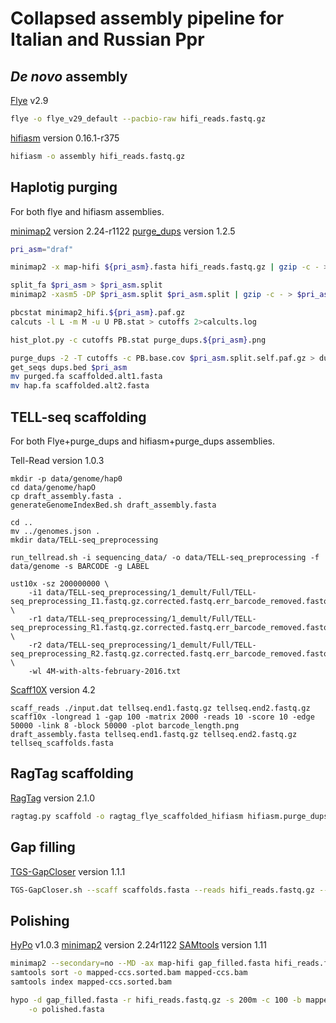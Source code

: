
# Collapsed assembly pipeline for Italian and Russian Ppr

## *De novo* assembly

[Flye]() v2.9
```sh
flye -o flye_v29_default --pacbio-raw hifi_reads.fastq.gz 
```

[hifiasm](https://github.com/chhylp123/hifiasm) version 0.16.1-r375
```sh
hifiasm -o assembly hifi_reads.fastq.gz
```

## Haplotig purging

For both flye and hifiasm assemblies.

[minimap2](https://github.com/lh3/minimap2) version 2.24-r1122
[purge_dups](https://github.com/dfguan/purge_dups) version 1.2.5
```sh
pri_asm="draf"

minimap2 -x map-hifi ${pri_asm}.fasta hifi_reads.fastq.gz | gzip -c - > minimap2_hifi.scaffolded.paf.gz

split_fa $pri_asm > $pri_asm.split
minimap2 -xasm5 -DP $pri_asm.split $pri_asm.split | gzip -c - > $pri_asm.split.self.paf.gz

pbcstat minimap2_hifi.${pri_asm}.paf.gz 
calcuts -l L -m M -u U PB.stat > cutoffs 2>calcults.log

hist_plot.py -c cutoffs PB.stat purge_dups.${pri_asm}.png

purge_dups -2 -T cutoffs -c PB.base.cov $pri_asm.split.self.paf.gz > dups.bed 2> purge_dups.log
get_seqs dups.bed $pri_asm
mv purged.fa scaffolded.alt1.fasta
mv hap.fa scaffolded.alt2.fasta
```

## TELL-seq scaffolding 

For both Flye+purge_dups and hifiasm+purge_dups assemblies.

Tell-Read version 1.0.3
```
mkdir -p data/genome/hap0
cd data/genome/hapO
cp draft_assembly.fasta .
generateGenomeIndexBed.sh draft_assembly.fasta

cd .. 
mv ../genomes.json .
mkdir data/TELL-seq_preprocessing

run_tellread.sh -i sequencing_data/ -o data/TELL-seq_preprocessing -f data/genome -s BARCODE -g LABEL

ust10x -sz 200000000 \
	-i1 data/TELL-seq_preprocessing/1_demult/Full/TELL-seq_preprocessing_I1.fastq.gz.corrected.fastq.err_barcode_removed.fastq.gz \
	-r1 data/TELL-seq_preprocessing/1_demult/Full/TELL-seq_preprocessing_R1.fastq.gz.corrected.fastq.err_barcode_removed.fastq.gz \
	-r2 data/TELL-seq_preprocessing/1_demult/Full/TELL-seq_preprocessing_R2.fastq.gz.corrected.fastq.err_barcode_removed.fastq.gz \
	-wl 4M-with-alts-february-2016.txt 
```

[Scaff10X](https://github.com/wtsi-hpag/Scaff10X) version 4.2
```
scaff_reads ./input.dat tellseq.end1.fastq.gz tellseq.end2.fastq.gz
scaff10x -longread 1 -gap 100 -matrix 2000 -reads 10 -score 10 -edge 50000 -link 8 -block 50000 -plot barcode_length.png draft_assembly.fasta tellseq.end1.fastq.gz tellseq.end2.fastq.gz tellseq_scaffolds.fasta
```

## RagTag scaffolding

[RagTag](https://github.com/malonge/RagTag) version 2.1.0
```sh
ragtag.py scaffold -o ragtag_flye_scaffolded_hifiasm hifiasm.purge_dups.fatsa flye.purge_dups.fasta 
```

## Gap filling

[TGS-GapCloser](https://github.com/BGI-Qingdao/TGS-GapCloser) version 1.1.1

```sh
TGS-GapCloser.sh --scaff scaffolds.fasta --reads hifi_reads.fastq.gz --output gap_filled --tgstype pb --ne --minmap_arg '-x asm20'
```

## Polishing 

[HyPo](https://github.com/kensung-lab/hypo) v1.0.3
[minimap2](https://github.com/lh3/minimap2) version 2.24r1122
[SAMtools](https://github.com/samtools/samtools) version 1.11
```sh
minimap2 --secondary=no --MD -ax map-hifi gap_filled.fasta hifi_reads.fastq.gz | samtools view -Sb - > mapped-ccs.bam
samtools sort -o mapped-ccs.sorted.bam mapped-ccs.bam
samtools index mapped-ccs.sorted.bam

hypo -d gap_filled.fasta -r hifi_reads.fastq.gz -s 200m -c 100 -b mapped-ccs.sorted.bam \
	-o polished.fasta
```
